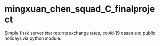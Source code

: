 # mingxuan_chen_squad_C_finalproject
Simple flask server that returns exchange rates, covid-19 cases and public holidays via python module. 
